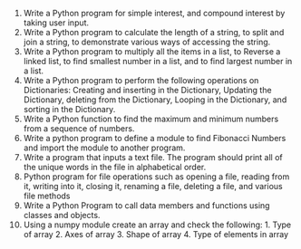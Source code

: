 1.	Write a Python program for simple interest, and compound interest by taking user input.
2.	Write a Python program to calculate the length of a string, to split and join a string, to demonstrate various ways of accessing the string.
3.	Write a Python program to multiply all the items in a list, to Reverse a linked list, to find smallest number in a list, and to find largest number in a list.
4.	Write a Python program to perform the following operations on Dictionaries:  Creating and inserting in the Dictionary, Updating the Dictionary, deleting from the Dictionary, Looping in the Dictionary, and sorting in the Dictionary.
5.	Write a Python function to find the maximum and minimum numbers from a sequence of numbers.
6.	Write a python program to define a module to find Fibonacci Numbers and import the module to another program.
7.	Write a program that inputs a text file. The program should print all of the unique words in the file in alphabetical order.
8.	Python program for file operations such as opening a file, reading from it, writing into it, closing it, renaming a file, deleting a file, and various file methods
9.	Write a Python Program to call data members and functions using classes and objects.
10.	Using a numpy module create an array and check the following: 1. Type of array 2. Axes of array 3. Shape of array 4. Type of elements in array
